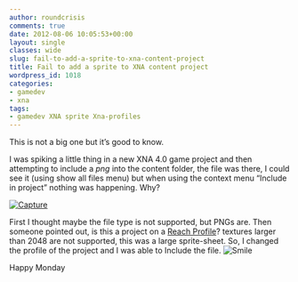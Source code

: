 ```yaml
---
author: roundcrisis
comments: true
date: 2012-08-06 10:05:53+00:00
layout: single
classes: wide
slug: fail-to-add-a-sprite-to-xna-content-project
title: Fail to add a sprite to XNA content project
wordpress_id: 1018
categories:
- gamedev
- xna
tags:
- gamedev XNA sprite Xna-profiles
---
```


This is not a big one but it’s good to know.

 

I was spiking a little thing in a new XNA 4.0 game project and then attempting to include a _png_ into the content folder, the file was there, I could see it (using show all files menu) but when using the context menu “Include in project” nothing was happening. Why?

 

[![Capture](http://roundcrisis.files.wordpress.com/2012/08/capture_thumb.png)](http://roundcrisis.files.wordpress.com/2012/08/capture.png)

 

First I thought maybe the file type is not supported, but PNGs are. Then someone pointed out, is this a project on a [Reach Profile](http://blogs.msdn.com/b/shawnhar/archive/2010/03/12/reach-vs-hidef.aspx)? textures larger than 2048 are not supported, this was a large sprite-sheet. So, I changed the profile of the project and I was able to Include the file. ![Smile](http://roundcrisis.files.wordpress.com/2012/08/wlemoticon-smile.png)

 

Happy Monday
